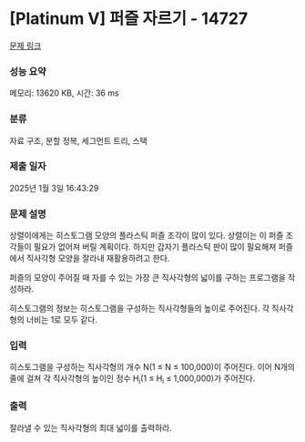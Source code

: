 # [Platinum V] 퍼즐 자르기 - 14727 

[문제 링크](https://www.acmicpc.net/problem/14727) 

### 성능 요약

메모리: 13620 KB, 시간: 36 ms

### 분류

자료 구조, 분할 정복, 세그먼트 트리, 스택

### 제출 일자

2025년 1월 3일 16:43:29

### 문제 설명

<p>상렬이에게는 히스토그램 모양의 플라스틱 퍼즐 조각이 많이 있다. 상렬이는 이 퍼즐 조각들이 필요가 없어져 버릴 계획이다. 하지만 갑자기 플라스틱 판이 많이 필요해져 퍼즐에서 직사각형 모양을 잘라내 재활용하려고 한다.</p>

<p>퍼즐의 모양이 주어질 때 자를 수 있는 가장 큰 직사각형의 넓이를 구하는 프로그램을 작성하라.</p>

<p>히스토그램의 정보는 히스토그램을 구성하는 직사각형들의 높이로 주어진다. 각 직사각형의 너비는 1로 모두 같다.</p>

### 입력 

 <p>히스토그램을 구성하는 직사각형의 개수 N(1 ≤ N ≤ 100,000)이 주어진다. 이어 N개의 줄에 걸쳐 각 직사각형의 높이인 정수 H<sub>i</sub>(1 ≤ H<sub>i</sub> ≤ 1,000,000)가 주어진다.</p>

### 출력 

 <p>잘라낼 수 있는 직사각형의 최대 넓이를 출력하라.</p>

